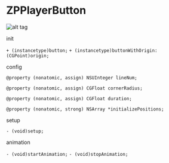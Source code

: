 # ZPPlayerButton

![alt tag][image-1]

init 

`+ (instancetype)button;`
`+ (instancetype)buttonWithOrigin:(CGPoint)origin;`

config

`@property (nonatomic, assign) NSUInteger lineNum;`

`@property (nonatomic, assign) CGFloat cornerRadius;`

`@property (nonatomic, assign) CGFloat duration;`

`@property (nonatomic, strong) NSArray *initializePositions;`

setup

`- (void)setup;`

animation

`- (void)startAnimation;`
`- (void)stopAnimation;`


[image-1]:	http://7xkwuq.com1.z0.glb.clouddn.com/player_button.gif